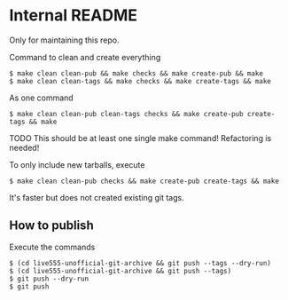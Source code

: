 # Internal README

Only for maintaining this repo.

Command to clean and create everything

    $ make clean clean-pub && make checks && make create-pub && make
    $ make clean clean-tags && make checks && make create-tags && make

As one command

    $ make clean clean-pub clean-tags checks && make create-pub create-tags && make

TODO This should be at least one single make command! Refactoring is needed!

To only include new tarballs, execute

    $ make clean clean-pub checks && make create-pub create-tags && make

It's faster but does not created existing git tags.


## How to publish

Execute the commands

    $ (cd live555-unofficial-git-archive && git push --tags --dry-run)
    $ (cd live555-unofficial-git-archive && git push --tags)
    $ git push --dry-run
    $ git push
